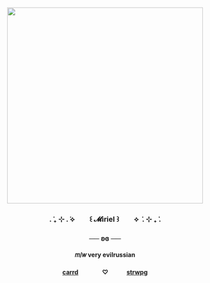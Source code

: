 <h3 align="center"> <img src="https://s.iimg.su/s/12/TJIq69OG9uxiAAzNqz0RTmPHsoAydAKSSDDLxN1h.png" height="450"/></h3>
<h3 align="center">. ݁₊ ⊹ . ݁⟡ ㅤㅤ꒰ 𝓜iriel ꒱ㅤㅤ ⟡ ݁ . ⊹ ₊ ݁.</h3>
<h3 align="center">── ʚɞ ──</h3>
<h4 align="center">𝑚/𝑤 very evilrussian</h4>
<h4 align="center"><a href="https://dance2thisbeat.carrd.co/" target="_blank">carrd</a> ㅤㅤㅤㅤ♡ ㅤㅤㅤ<a href="https://whotfismiriel.straw.page/" target="_blank">strwpg</a> 

